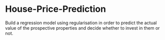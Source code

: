 # House-Price-Prediction
Build a regression model using regularisation in order to predict the actual value of the prospective properties and decide whether to invest in them or not.
